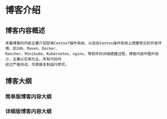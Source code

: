 # 博客介绍
## 博客内容概述

	本篇博客的内容主要介绍安装Centos7操作系统、以及在Centos操作系统上搭建常见的开发环境，如Jdk、Maven、Docker、
    Rancher、Minikube、Kubernetes、nginx、等软件的详细搭建过程，博客内容中图片较少，主要以实用为主，所有代码均
	经过严格测试，可直接复制运行即可。
## 博客大纲
	
###	简单版博客内容大纲
<Markmap localtion="/markmap/environment/centos/centos7-outline2.html"/>

###	详细版博客内容大纲
<Markmap localtion="/markmap/environment/centos/centos7-outline3.html"/>
